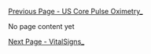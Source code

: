 <!-- USCoreSmokingStatusObservation_.md {% comment %}
*****************************************************************************************
*                            WARNING: DO NOT EDIT THIS FILE                             *
*                                                                                       *
* This file is generated by SUSHI. Any edits you make to this file will be overwritten. *
*                                                                                       *
* To change the contents of this file, edit the original source file at:                *
* ig-data/input/pagecontent/DataMapping/USCoreSmokingStatusObservation_.md              *
*****************************************************************************************
{% endcomment %} -->
[Previous Page - US Core Pulse Oximetry_](USCorePulseOximetry_.html)

No page content yet

[Next Page - VitalSigns_](VitalSigns_.html)